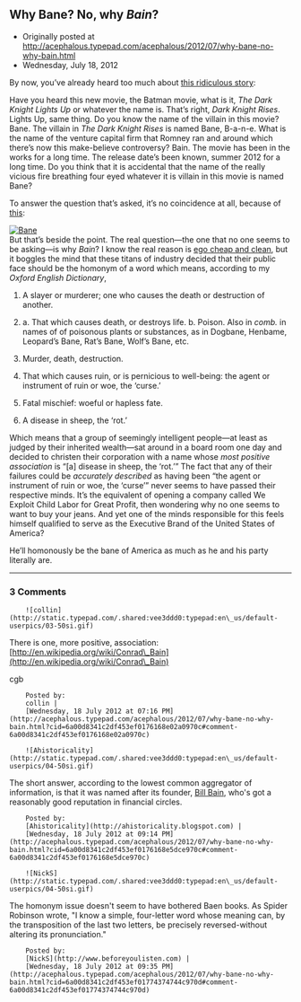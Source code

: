## Why Bane? No, why <em>Bain</em>?

 * Originally posted at http://acephalous.typepad.com/acephalous/2012/07/why-bane-no-why-bain.html
 * Wednesday, July 18, 2012



By now, you’ve already heard too much about [this ridiculous story](http://www.theatlantic.com/entertainment/archive/2012/07/the-paranoid-style-of-comic-book-villainy/259998/):

Have you heard this new movie, the Batman movie, what is it, _The Dark Knight Lights Up_ or whatever the name is. That’s right, _Dark Knight Rises_. Lights Up, same thing. Do you know the name of the villain in this movie? Bane. The villain in _The Dark Knight Rises_ is named Bane, B-a-n-e. What is the name of the venture capital firm   that Romney ran and around which there’s now this make-believe   controversy? Bain. The movie has been in the works for a long time. The   release date’s been known, summer 2012 for a long time. Do you think   that it is accidental that the name of the really vicious fire breathing   four eyed whatever it is villain in this movie is named Bane?

To answer the question that’s asked, it’s no coincidence at all, because of [this](http://en.wikipedia.org/wiki/Batman:\_Knightfall):

[![Bane](http://acephalous.typepad.com/.a/6a00d8341c2df453ef01676898cb7a970b-500wi "Bane")](http://acephalous.typepad.com/.a/6a00d8341c2df453ef01676898cb7a970b-popup)  
But that’s beside the point. The real  question—the one that no one seems to be asking—is why _Bain_? I know the real reason is [ego cheap and clean](http://en.wikipedia.org/wiki/Bain\_Capital#1984\_founding\_and\_early\_history),  but it boggles the mind that these titans of industry decided that  their public face should be the homonym of a word which means, according  to my _Oxford English Dictionary_,

1. A slayer or murderer; one who causes the death or destruction of another.

2. a. That which causes death, or destroys life. b. Poison. Also in _comb._ in names of of poisonous plants or substances, as in Dogbane, Henbame, Leopard’s Bane, Rat’s Bane, Wolf’s Bane, etc.

3. Murder, death, destruction.

4. That which causes ruin, or is pernicious to well-being: the agent or instrument of ruin or woe, the ‘curse.’

5. Fatal mischief: woeful or hapless fate.

6. A disease in sheep, the ‘rot.’

Which means that a group of seemingly  intelligent people—at least as judged by their inherited wealth—sat around  in a board room one day and decided to christen their corporation with a  name whose _most positive association_ is “[a] disease in sheep, the ‘rot.’” The fact that any of their failures could be _accurately described_ as having been “the agent or instrument of ruin or woe, the ‘curse’”  never seems to have passed their respective minds. It’s the equivalent  of opening a company called We Exploit Child Labor for Great Profit,  then wondering why no one seems to want to buy your jeans. And yet one  of the minds responsible for this feels himself qualified to serve as  the Executive Brand of the United States of America?

He’ll homonously be the bane of America as much as he and his party literally are.

		

* * *

### 3 Comments 

		

                
[]()

	

		![collin](http://static.typepad.com/.shared:vee3ddd0:typepad:en\_us/default-userpics/03-50si.gif)
	

	

		

There is one, more positive, association: [http://en.wikipedia.org/wiki/Conrad\_Bain](http://en.wikipedia.org/wiki/Conrad\_Bain)

cgb

	

		Posted by:
		collin |
		[Wednesday, 18 July 2012 at 07:16 PM](http://acephalous.typepad.com/acephalous/2012/07/why-bane-no-why-bain.html?cid=6a00d8341c2df453ef0176168e02a0970c#comment-6a00d8341c2df453ef0176168e02a0970c)

[]()

	

		![Ahistoricality](http://static.typepad.com/.shared:vee3ddd0:typepad:en\_us/default-userpics/04-50si.gif)
	

	

		

The short answer, according to the lowest common aggregator of information, is that it was named after its founder, [Bill Bain](http://en.wikipedia.org/wiki/Bain\_Capital), who's got a reasonably good reputation  in financial circles. 

	

		Posted by:
		[Ahistoricality](http://ahistoricality.blogspot.com) |
		[Wednesday, 18 July 2012 at 09:14 PM](http://acephalous.typepad.com/acephalous/2012/07/why-bane-no-why-bain.html?cid=6a00d8341c2df453ef0176168e5dce970c#comment-6a00d8341c2df453ef0176168e5dce970c)

[]()

	

		![NickS](http://static.typepad.com/.shared:vee3ddd0:typepad:en\_us/default-userpics/04-50si.gif)
	

	

		

The homonym issue doesn't seem to have bothered Baen books. As Spider Robinson wrote, "I know a simple, four-letter word whose meaning can, by the transposition of the last two letters, be precisely reversed-without altering its pronunciation."

	

		Posted by:
		[NickS](http://www.beforeyoulisten.com) |
		[Wednesday, 18 July 2012 at 09:35 PM](http://acephalous.typepad.com/acephalous/2012/07/why-bane-no-why-bain.html?cid=6a00d8341c2df453ef01774374744c970d#comment-6a00d8341c2df453ef01774374744c970d)

		

        